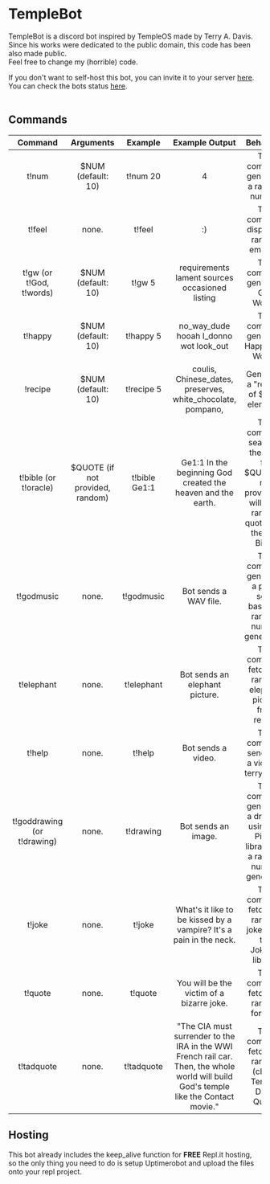 # TempleBot
TempleBot is a discord bot inspired by TempleOS made by Terry A. Davis. <br>
Since his works were dedicated to the public domain, this code has been also made public. <br>
Feel free to change my (horrible) code. <br>

If you don't want to self-host this bot, you can invite it to your server [here](https://discord.com/api/oauth2/authorize?client_id=1168260312307351584&permissions=100352&scope=bot). You can check the bots status [here](godstemple.krychatech.repl.co).<br>
<br>
## Commands
| Command                     | Arguments                        | Example       | Example Output                                                                                                                        | Behaviour                                                                                                   |
|:---------------------------:|:--------------------------------:|:-------------:|:-------------------------------------------------------------------------------------------------------------------------------------:|:-----------------------------------------------------------------------------------------------------------:|
| t!num                       | $NUM (default: 10)               | t!num 20      | 4                                                                                                                                     | This command generates a random number.                                                                     |
| t!feel                      | none.                            | t!feel        | :)                                                                                                                                    | This command displays a random emotion.                                                                     |
| t!gw (or t!God, t!words)    | $NUM (default: 10)               | t!gw 5        | requirements lament sources occasioned listing                                                                                        | This command generates God Words.                                                                           |
| t!happy                     | $NUM (default: 10)               | t!happy 5     | no_way_dude hooah I_donno wot look_out                                                                                                | This command generates Happy God Words.                                                                     |
| !recipe                     | $NUM (default: 10)               | t!recipe 5    | coulis, Chinese_dates, preserves, white_chocolate, pompano,                                                                           | Generates a "recipe" of $NUM elements.                                                                      |
| t!bible (or t!oracle)       | $QUOTE (if not provided, random) | t!bible Ge1:1 | Ge1:1 In the beginning God created the heaven and the earth.                                                                          | This command searches the Bible for $QUOTE. If not provided, it will get a random quote from the KJV Bible. |
| t!godmusic                  | none.                            | t!godmusic    | Bot sends a WAV file.                                                                                                                 | This command generates a piano song based on random number generation.                                      |
| t!elephant                  | none.                            | t!elephant    | Bot sends an elephant picture.                                                                                                        | This command fetches a random elephant picture from reddit.                                                 |
| t!help                      | none.                            | t!help        | Bot sends a video.                                                                                                                    | This command sends out a video of terry davis.                                                              |
| t!goddrawing (or t!drawing) | none.                            | t!drawing     | Bot sends an image.                                                                                                                   | This command generates a drawing using the Pillow library and a random number generator.                    |
| t!joke                      | none.                            | t!joke        | What's it like to be kissed by a vampire? It's a pain in the neck.                                                                    | This command fetches a random joke using the JokeAPI library.                                               |
| t!quote                     | none.                            | t!quote       | You will be the victim of a bizarre joke.                                                                                             | This command fetches a random fortune.                                                                      |
| t!tadquote                  | none.                            | t!tadquote    | "The CIA must surrender to the IRA in the WWI French rail car. Then, the whole world will build God's temple like the Contact movie." | This command fetches a random (clean) Terry A. Davis Quote.                                                 |

## Hosting
This bot already includes the keep_alive function for **FREE** Repl.it hosting, so the only thing you need to do is setup Uptimerobot and upload the files onto your repl project.
